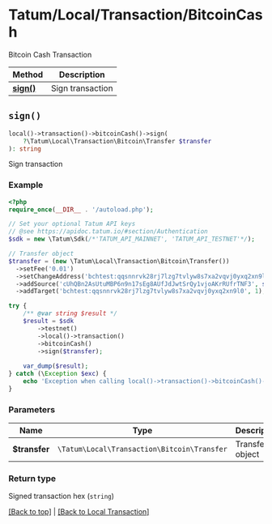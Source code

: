 # Tatum/Local/Transaction/BitcoinCash

Bitcoin Cash Transaction

Method | Description
------------- | -------------
[**sign()**](#sign) | Sign transaction

## `sign()`

```php
local()->transaction()->bitcoinCash()->sign(
    ?\Tatum\Local\Transaction\Bitcoin\Transfer $transfer
): string
```
Sign transaction

### Example

```php
<?php
require_once(__DIR__ . '/autoload.php');

// Set your optional Tatum API keys
// @see https://apidoc.tatum.io/#section/Authentication
$sdk = new \Tatum\Sdk(/*'TATUM_API_MAINNET', 'TATUM_API_TESTNET'*/);

// Transfer object
$transfer = (new \Tatum\Local\Transaction\Bitcoin\Transfer())
  ->setFee('0.01')
  ->setChangeAddress('bchtest:qqsnnrvk28rj7lzg7tvlyw8s7xa2vqvj0yxq2xn9ld')
  ->addSource('cUhQBn2AsUtuMBP6n9n17sEg8AUfJdJwtSrQy1vjoAKrRUfrTNF3', str_repeat('0', 64), 0, '1010000000')
  ->addTarget('bchtest:qqsnnrvk28rj7lzg7tvlyw8s7xa2vqvj0yxq2xn9l0', 1);

try {
    /** @var string $result */
    $result = $sdk
        ->testnet()
        ->local()->transaction()
        ->bitcoinCash()
        ->sign($transfer);
    
    var_dump($result);
} catch (\Exception $exc) {
    echo 'Exception when calling local()->transaction()->bitcoinCash()->sign(): ', $exc->getMessage(), PHP_EOL;
}
```

### Parameters

Name | Type | Description  | Notes
------------- | ------------- | ------------- | -------------
**$transfer** | `\Tatum\Local\Transaction\Bitcoin\Transfer` | Transfer object | 

### Return type

Signed transaction hex (`string`)

[[Back to top]](#) | [[Back to Local Transaction]](../../../README.md#local-transaction)
